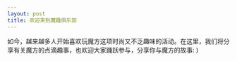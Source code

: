 ```yaml
---
layout: post
title: 欢迎来到魔趣俱乐部
---
```


<p class="message">
如今，越来越多人开始喜欢玩魔方这项时尚又不乏趣味的活动。在这里，我们将分享有关魔方的点滴趣事，也欢迎大家踊跃参与，分享你与魔方的故事: )
</p>